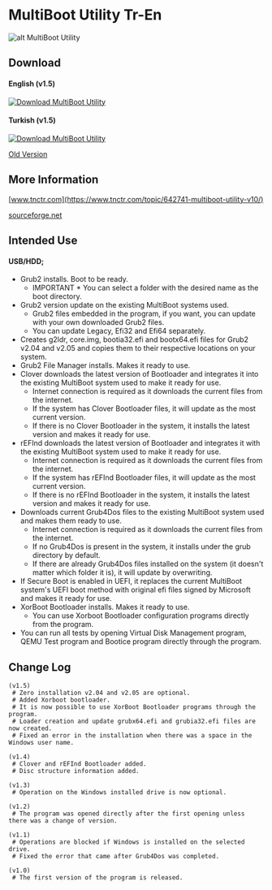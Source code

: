 # MultiBoot Utility Tr-En


![alt MultiBoot Utility](https://github.com/MultiBoot-Utility/MultiBoot-Utility/blob/master/MultiBoot%20Utility/Goruntuler/MultiBoot_Utility_1_En.PNG)

## Download
#### English (v1.5)
[![Download MultiBoot Utility](https://a.fsdn.com/con/app/sf-download-button)](https://sourceforge.net/projects/multiboot-utility/files/MultiBoot%20Utility%20En.exe/download)

#### Turkish (v1.5)
[![Download MultiBoot Utility](https://a.fsdn.com/con/app/sf-download-button)](https://sourceforge.net/projects/multiboot-utility/files/MultiBoot%20Utility%20Tr.exe/download)

[Old Version](https://github.com/MultiBoot-Utility/MultiBoot-Utility/tree/master/MultiBoot%20Utility/Old)

## More Information

[www.tnctr.com](https://www.tnctr.com/topic/642741-multiboot-utility-v10/)

[sourceforge.net](https://sourceforge.net/p/multiboot-utility/)

## Intended Use

#### USB/HDD;
* Grub2 installs. Boot to be ready.
	- IMPORTANT * You can select a folder with the desired name as the boot directory.
* Grub2 version update on the existing MultiBoot systems used.
	- Grub2 files embedded in the program, if you want, you can update with your own downloaded Grub2 files.
	- You can update Legacy, Efi32 and Efi64 separately.
* Creates g2ldr, core.img, bootia32.efi and bootx64.efi files for Grub2 v2.04 and v2.05 and copies them to their respective locations on your system.
* Grub2 File Manager installs. Makes it ready to use.
* Clover downloads the latest version of Bootloader and integrates it into the existing MultiBoot system used to make it ready for use.
	- Internet connection is required as it downloads the current files from the internet.
	- If the system has Clover Bootloader files, it will update as the most current version.
	- If there is no Clover Bootloader in the system, it installs the latest version and makes it ready for use.
* rEFInd downloads the latest version of Bootloader and integrates it with the existing MultiBoot system used to make it ready for use.
	- Internet connection is required as it downloads the current files from the internet.
	- If the system has rEFInd Bootloader files, it will update as the most current version.
	- If there is no rEFInd Bootloader in the system, it installs the latest version and makes it ready for use.
* Downloads current Grub4Dos files to the existing MultiBoot system used and makes them ready to use.
	- Internet connection is required as it downloads the current files from the internet.
	- If no Grub4Dos is present in the system, it installs under the grub directory by default.
	- If there are already Grub4Dos files installed on the system (it doesn't matter which folder it is), it will update by overwriting.
* If Secure Boot is enabled in UEFI, it replaces the current MultiBoot system's UEFI boot method with original efi files signed by Microsoft and makes it ready for use.
* XorBoot Bootloader installs. Makes it ready to use.
	- You can use Xorboot Bootloader configuration programs directly from the program.
* You can run all tests by opening Virtual Disk Management program, QEMU Test program and Bootice program directly through the program.

## Change Log
```
(v1.5)
 # Zero installation v2.04 and v2.05 are optional.
 # Added Xorboot bootloader.
 # It is now possible to use XorBoot Bootloader programs through the program.
 # Loader creation and update grubx64.efi and grubia32.efi files are now created.
 # Fixed an error in the installation when there was a space in the Windows user name.
 
(v1.4)
 # Clover and rEFInd Bootloader added.
 # Disc structure information added.
 
(v1.3)
 # Operation on the Windows installed drive is now optional.

(v1.2)
 # The program was opened directly after the first opening unless there was a change of version.

(v1.1)
 # Operations are blocked if Windows is installed on the selected drive.
 # Fixed the error that came after Grub4Dos was completed.

(v1.0)
 # The first version of the program is released.
 ```